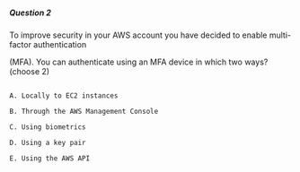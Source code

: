 ##### Question 2

To improve security in your AWS account you have decided to enable multi-factor
authentication

(MFA). You can authenticate using an MFA device in which two ways? (choose 2)

```

A. Locally to EC2 instances

B. Through the AWS Management Console

C. Using biometrics

D. Using a key pair

E. Using the AWS API

```

